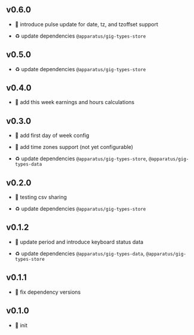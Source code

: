 ## v0.6.0

* 🌱 introduce pulse update for date, tz, and tzoffset support

* ♻️ update dependencies `@apparatus/gig-types-store`

## v0.5.0

* ♻️ update dependencies `@apparatus/gig-types-store`

## v0.4.0

* 🌱 add this week earnings and hours calculations

## v0.3.0

* 🌱 add first day of week config

* 🌱 add time zones support (not yet configurable)

* ♻️ update dependencies `@apparatus/gig-types-store`, `@apparatus/gig-types-data`

## v0.2.0

* 🌱 testing csv sharing

* ♻️ update dependencies `@apparatus/gig-types-store`

## v0.1.2

* 🐞 update period and introduce keyboard status data

* ♻️ update dependencies `@apparatus/gig-types-data`, `@apparatus/gig-types-store`

## v0.1.1

* 🐞 fix dependency versions

## v0.1.0

* 🐣 init
